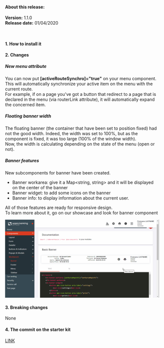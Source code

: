 #### About this release:

**Version:** 1.1.0  
**Release date:** 01/04/2020

<br>

#### 1. How to install it

#### 2. Changes

##### New menu attribute

You can now put **[activeRouteSynchro]="true"** on your menu component.  
This will automatically synchronize your active item on the menu with the current route.  
For example, if on a page you've got a button that redirect to a page that is declared in the menu (via routerLink attribute), it will automatically expand the concerned item.

##### Floating banner width

The floating banner (the container that have been set to position fixed) had not the good width. Indeed, the width was set to 100%, but as the component is fixed, it was too large (100% of the window width).  
Now, the width is calculating depending on the state of the menu (open or not).

##### Banner features
New subcomponents for banner have been created.
- Banner workarea: give it a Map<string, string> and it will be displayed on the center of the banner
- Banner widget: to add some icons on the banner
- Banner info: to display information about the current user.

All of those features are ready for responsive design.  
To learn more about it, go on our showcase and look for banner component

<div style="max-width: 800px;">

![banner features](./assets/images/banner-features.gif)

</div>

#### 3. Breaking changes

None

#### 4. The commit on the starter kit

[LINK](https://innersource.soprasteria.com/sopra-banking-technical-architecture/sb-angular/sbng-starter-kit/commit/30022baedf262850e0997973e75e6b5f520f21f7)
